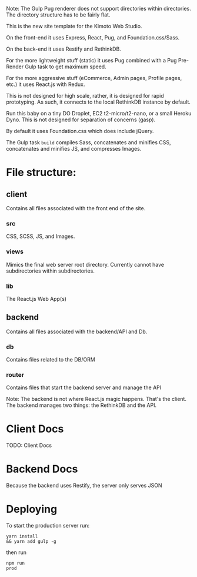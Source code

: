 Note: The Gulp Pug renderer does not support directories within directories. The directory structure has to be fairly flat.

This is the new site template for the Kimoto Web Studio.

On the front-end it uses Express, React, Pug, and Foundation.css/Sass.

On the back-end it uses Restify and RethinkDB.

For the more lightweight stuff (static) it uses Pug combined with a Pug Pre-Render Gulp task to get maximum speed.

For the more aggressive stuff (eCommerce, Admin pages, Profile pages, etc.) it uses React.js with Redux.

This is not designed for high scale, rather, it is designed for rapid prototyping. As such, it connects to the local RethinkDB instance by default.

Run this baby on a tiny DO Droplet, EC2 t2-micro/t2-nano, or a small Heroku Dyno. This is not designed for separation of concerns (gasp).

By default it uses Foundation.css which does include jQuery.

The Gulp task `build` compiles Sass, concatenates and minifies CSS, concatenates and minifies JS, and compresses Images.

# File structure:
## client
Contains all files associated with the front end of the site.
###   src
  CSS, SCSS, JS, and Images.
###   views
  Mimics the final web server root directory. Currently cannot have subdirectories within subdirectories.
###   lib
  The React.js Web App(s)

## backend
Contains all files associated with the backend/API and Db.
###   db
  Contains files related to the DB/ORM
###   router
  Contains files that start the backend server and manage the API

Note: The backend is not where React.js magic happens. That's the client. The backend manages two things: the RethinkDB and the API.

# Client Docs
TODO: Client Docs

# Backend Docs
Because the backend uses Restify, the server only serves JSON

# Deploying
To start the production server run: <pre><code>yarn install && yarn add gulp -g</code></pre> then run <pre><code>npm run prod</code></pre>
